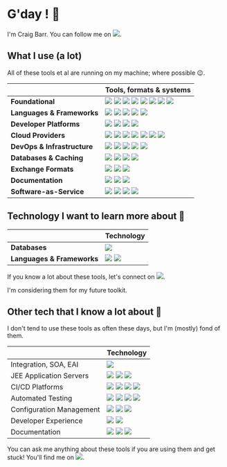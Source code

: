 # G'day ! 👋

I'm Craig Barr. You can follow me on [![](https://img.shields.io/badge/--000000?logo=x)](https://twitter.com/m0un10_).

## What I use (a lot)

All of these tools et al are running on my machine; where possible 😉.

|   | Tools, formats & systems  |
| ----------------- | ------ |
| **Foundational** | ![](https://img.shields.io/badge/-Git-000000?logo=git) ![](https://img.shields.io/badge/-Bash-000000?logo=gnubash) ![](https://img.shields.io/badge/-macOS-000000?logo=apple) ![](https://img.shields.io/badge/-Make-000000?logo=make) ![](https://img.shields.io/badge/-cURL-000000?logo=curl) ![](https://img.shields.io/badge/-Homebrew-000000?logo=homebrew) ![](https://img.shields.io/badge/-NPM-000000?logo=npm) ![](https://img.shields.io/badge/-GPT-000000?logo=openai) |
| **Languages & Frameworks** | ![](https://img.shields.io/badge/-Javascript-000000?logo=javascript) ![](https://img.shields.io/badge/-Python-000000?logo=python) ![](https://img.shields.io/badge/-Go-000000?logo=go) ![](https://img.shields.io/badge/-Terraform-000000?logo=terraform) ![](https://img.shields.io/badge/-React-000000?logo=react) |
| **Developer Platforms** | ![](https://img.shields.io/badge/-Backstage-000000?logo=backstage) ![](https://img.shields.io/badge/-SonarQube-000000?logo=sonarqube) ![](https://img.shields.io/badge/-ArgoCD-000000?logo=argo) ![](https://img.shields.io/badge/-Slack_Bots-000000?logo=slack) |
| **Cloud Providers** | ![](https://img.shields.io/badge/-EKS-000000?logo=amazoneks) ![](https://img.shields.io/badge/-EC2-000000?logo=amazonec2) ![](https://img.shields.io/badge/-Google_Cloud-000000?logo=googlecloud) ![](https://img.shields.io/badge/-Cloudflare-000000?logo=cloudflare) ![](https://img.shields.io/badge/-Azure-000000?logo=microsoftazure) ![](https://img.shields.io/badge/-Lambda-000000?logo=awslambda) ![](https://img.shields.io/badge/-Gitub_Actions-000000?logo=githubactions) |
| **DevOps & Infrastructure** | ![](https://img.shields.io/badge/-Docker-000000?logo=docker) ![](https://img.shields.io/badge/-Kubernetes-000000?logo=kubernetes) ![](https://img.shields.io/badge/-Nginx-000000?logo=nginx)  ![](https://img.shields.io/badge/-Jaeger-000000?logo=jaeger) ![](https://img.shields.io/badge/-K6-000000?logo=k6) |
| **Databases & Caching** | ![](https://img.shields.io/badge/-Redis-000000?logo=redis) ![](https://img.shields.io/badge/-MySQL-000000?logo=mysql) ![](https://img.shields.io/badge/-DynamoDb-000000?logo=amazondynamodb) ![](https://img.shields.io/badge/-MongoDB-000000?logo=mongodb) |
| **Exchange Formats** | ![](https://img.shields.io/badge/-JSON-000000?logo=json) ![](https://img.shields.io/badge/-YAML-000000?logo=yaml) ![](https://img.shields.io/badge/-Markdown-000000?logo=markdown) |
| **Documentation** | ![](https://img.shields.io/badge/-Notion-000000?logo=notion) ![](https://img.shields.io/badge/-OpenAPI_(Swagger)-000000?logo=swagger) ![](https://img.shields.io/badge/-MkDocs-000000?logo=materialformkdocs) |
| **Software-as-Service** | ![](https://img.shields.io/badge/-Stripe-000000?logo=stripe) ![](https://img.shields.io/badge/-Google_Translate-000000?logo=googletranslate) ![](https://img.shields.io/badge/-Calendly-000000?logo=calendly) ![](https://img.shields.io/badge/-last.fm-000000?logo=lastdotfm) |

## Technology I want to learn more about 🤔 

|  | Technology |
| ----------------- | ------ |
| **Databases** | ![](https://img.shields.io/badge/-SQLite-000000?logo=sqlite) |
| **Languages & Frameworks** | ![](https://img.shields.io/badge/-Ruby_on_Rails-000000?logo=rubyonrails) ![](https://img.shields.io/badge/-PHP-000000?logo=php) |

If you know a lot about these tools, let's connect on  [![](https://img.shields.io/badge/--000000?logo=x)](https://twitter.com/m0un10_).

I'm considering them for my future toolkit.

## Other tech that I know a lot about 👴

I don't tend to use these tools as often these days, but I'm (mostly) fond of them.

|  | Technology |
| ----------------- | ------ |
| Integration, SOA, EAI | ![](https://img.shields.io/badge/-Oracle_Fusion_Middleware-000000?logo=oracle) |
| JEE Application Servers | ![](https://img.shields.io/badge/-Apache_Tomcat-000000?logo=apachetomcat) ![](https://img.shields.io/badge/-WebLogic-000000?logo=oracle) ![](https://img.shields.io/badge/-SpringBoot-000000?logo=springboot) |
| CI/CD Platforms | ![](https://img.shields.io/badge/-Jenkins-000000?logo=jenkins) ![](https://img.shields.io/badge/-GitLab-000000?logo=gitlab) ![](https://img.shields.io/badge/-Bitbucket-000000?logo=bitbucket) ![](https://img.shields.io/badge/-Travis-000000?logo=travis) |
| Automated Testing | ![](https://img.shields.io/badge/-Gherkin-000000?logo=cucumber) ![](https://img.shields.io/badge/-Robot_Framework-000000?logo=robotframework) ![](https://img.shields.io/badge/-Jest-000000?logo=jest) ![](https://img.shields.io/badge/-Selenium-000000?logo=selenium) |
| Configuration Management | ![](https://img.shields.io/badge/-Puppet-000000?logo=puppet) ![](https://img.shields.io/badge/-Ansible-000000?logo=ansible) ![](https://img.shields.io/badge/-Rundeck-000000?logo=rundeck) |
| Developer Experience | ![](https://img.shields.io/badge/-VMware-000000?logo=vmware) ![](https://img.shields.io/badge/-Vagrant-000000?logo=vagrant) |
| Documentation | ![](https://img.shields.io/badge/-Confluence-000000?logo=confluence)  ![](https://img.shields.io/badge/-Jira-000000?logo=jira)  ![](https://img.shields.io/badge/-Gitbook-000000?logo=gitbook) |

You can ask me anything about these tools if you are using them and get stuck! You'll find me on [![](https://img.shields.io/badge/--000000?logo=x)](https://twitter.com/m0un10_).



